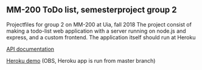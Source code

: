 ## MM-200 ToDo list, semesterproject group 2

Projectfiles for group 2 on MM-200 at Uia, fall 2018
The project consist of making a todo-list web application with a server running on node.js and express, and a custom frontend.
The application itself should run at Heroku

[API documentation](./documentation/api.md)

[Heroku demo](https://mm200-todolist-group2.herokuapp.com/)
(OBS, Heroku app is run from master branch)

